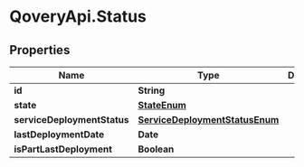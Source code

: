 # QoveryApi.Status

## Properties

Name | Type | Description | Notes
------------ | ------------- | ------------- | -------------
**id** | **String** |  | 
**state** | [**StateEnum**](StateEnum.md) |  | 
**serviceDeploymentStatus** | [**ServiceDeploymentStatusEnum**](ServiceDeploymentStatusEnum.md) |  | 
**lastDeploymentDate** | **Date** |  | [optional] 
**isPartLastDeployment** | **Boolean** |  | [optional] 


